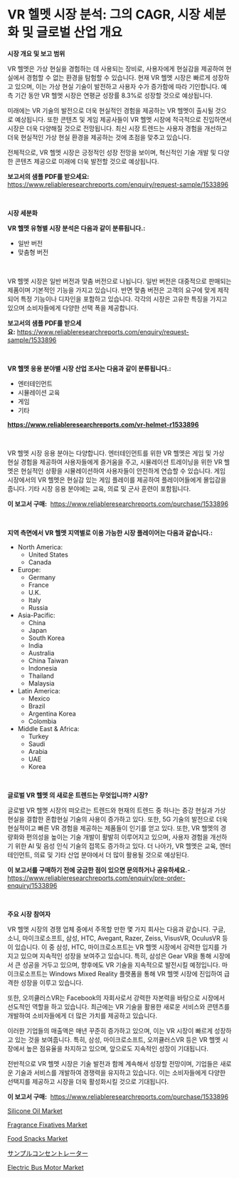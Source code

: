 <p><h1>VR 헬멧 시장 분석: 그의 CAGR, 시장 세분화 및 글로벌 산업 개요</h1></p><p><strong>시장 개요 및 보고 범위</strong></p>
<p><p>VR 헬멧은 가상 현실을 경험하는 데 사용되는 장비로, 사용자에게 현실감을 제공하여 현실에서 경험할 수 없는 환경을 탐험할 수 있습니다. 현재 VR 헬멧 시장은 빠르게 성장하고 있으며, 이는 가상 현실 기술이 발전하고 사용자 수가 증가함에 따라 기인합니다. 예측 기간 동안 VR 헬멧 시장은 연평균 성장률 8.3%로 성장할 것으로 예상됩니다.</p><p>미래에는 VR 기술의 발전으로 더욱 현실적인 경험을 제공하는 VR 헬멧이 출시될 것으로 예상됩니다. 또한 콘텐츠 및 게임 제공사들이 VR 헬멧 시장에 적극적으로 진입하면서 시장은 더욱 다양해질 것으로 전망됩니다. 최신 시장 트렌드는 사용자 경험을 개선하고 더욱 현실적인 가상 현실 환경을 제공하는 것에 초점을 맞추고 있습니다.</p><p>전체적으로, VR 헬멧 시장은 긍정적인 성장 전망을 보이며, 혁신적인 기술 개발 및 다양한 콘텐츠 제공으로 미래에 더욱 발전할 것으로 예상됩니다.</p></p>
<p><strong>보고서의 샘플 PDF를 받으세요:</strong> <a href="https://www.reliableresearchreports.com/enquiry/request-sample/1533896">https://www.reliableresearchreports.com/enquiry/request-sample/1533896</a></p>
<p>&nbsp;</p>
<p><strong>시장 세분화</strong></p>
<p><strong>VR 헬멧 유형별 시장 분석은 다음과 같이 분류됩니다.:</strong></p>
<p><ul><li>일반 버전</li><li>맞춤형 버전</li></ul></p>
<p>&nbsp;</p>
<p><p>VR 헬멧 시장은 일반 버전과 맞춤 버전으로 나뉩니다. 일반 버전은 대중적으로 판매되는 제품이며 기본적인 기능을 가지고 있습니다. 반면 맞춤 버전은 고객의 요구에 맞게 제작되어 특정 기능이나 디자인을 포함하고 있습니다. 각각의 시장은 고유한 특징을 가지고 있으며 소비자들에게 다양한 선택 폭을 제공합니다.</p></p>
<p><strong>보고서의 샘플 PDF를 받으세요:</strong>&nbsp;<a href="https://www.reliableresearchreports.com/enquiry/request-sample/1533896">https://www.reliableresearchreports.com/enquiry/request-sample/1533896</a></p>
<p>&nbsp;</p>
<p><strong> VR 헬멧 응용 분야별 시장 산업 조사는 다음과 같이 분류됩니다.:</strong></p>
<p><ul><li>엔터테인먼트</li><li>시뮬레이션 교육</li><li>게임</li><li>기타</li></ul></p>
<p><strong><a href="https://www.reliableresearchreports.com/vr-helmet-r1533896">https://www.reliableresearchreports.com/vr-helmet-r1533896</a></strong></p>
<p>&nbsp;</p>
<p><p>VR 헬멧 시장 응용 분야는 다양합니다. 엔터테인먼트를 위한 VR 헬멧은 게임 및 가상 현실 경험을 제공하여 사용자들에게 즐거움을 주고, 시뮬레이션 트레이닝을 위한 VR 헬멧은 현실적인 상황을 시뮬레이션하여 사용자들이 안전하게 연습할 수 있습니다. 게임 시장에서의 VR 헬멧은 현실감 있는 게임 플레이를 제공하여 플레이어들에게 몰입감을 줍니다. 기타 시장 응용 분야에는 교육, 의료 및 군사 훈련이 포함됩니다.</p></p>
<p><strong>이 보고서 구매:</strong>&nbsp; <a href="https://www.reliableresearchreports.com/purchase/1533896">https://www.reliableresearchreports.com/purchase/1533896</a></p>
<p>&nbsp;</p>
<p><strong>지역 측면에서 VR 헬멧 지역별로 이용 가능한 시장 플레이어는 다음과 같습니다.:</strong></p>
<p><ul>
    <li>
        North America:
        <ul>
            <li>United States</li>
            <li>Canada</li>
        </ul>
    </li>
    <li>
        Europe:
        <ul>
            <li>Germany</li>
            <li>France</li>
            <li>U.K.</li>
            <li>Italy</li>
            <li>Russia</li>
        </ul>
    </li>
    <li>
        Asia-Pacific:
        <ul>
            <li>China</li>
            <li>Japan</li>
            <li>South Korea</li>
            <li>India</li>
            <li>Australia</li>
            <li>China Taiwan</li>
            <li>Indonesia</li>
            <li>Thailand</li>
            <li>Malaysia</li>
        </ul>
    </li>
    <li>
        Latin America:
        <ul>
            <li>Mexico</li>
            <li>Brazil</li>
            <li>Argentina Korea</li>
            <li>Colombia</li>
        </ul>
    </li>
    <li>
        Middle East & Africa:
        <ul>
            <li>Turkey</li>
            <li>Saudi</li>
            <li>Arabia</li>
            <li>UAE</li>
            <li>Korea</li>
        </ul>
    </li>
    </ul></p>
<p>&nbsp;</p>
<p><strong>글로벌 VR 헬멧 의 새로운 트렌드는 무엇입니까? 시장?</strong></p>
<p><p>글로벌 VR 헬멧 시장의 떠오르는 트렌드와 현재의 트렌드 중 하나는 증강 현실과 가상 현실을 결합한 혼합현실 기술의 사용이 증가하고 있다. 또한, 5G 기술의 발전으로 더욱 현실적이고 빠른 VR 경험을 제공하는 제품들이 인기를 얻고 있다. 또한, VR 헬멧의 경량화와 편의성을 높이는 기술 개발이 활발히 이루어지고 있으며, 사용자 경험을 개선하기 위한 AI 및 음성 인식 기술의 접목도 증가하고 있다. 더 나아가, VR 헬멧은 교육, 엔터테인먼트, 의료 및 기타 산업 분야에서 더 많이 활용될 것으로 예상된다.</p></p>
<p><strong>이 보고서를 구매하기 전에 궁금한 점이 있으면 문의하거나 공유하세요.</strong>- <a href="https://www.reliableresearchreports.com/enquiry/pre-order-enquiry/1533896">https://www.reliableresearchreports.com/enquiry/pre-order-enquiry/1533896</a></p>
<p>&nbsp;</p>
<p><strong>주요 시장 참여자</strong></p>
<p><p>VR 헬멧 시장의 경쟁 업체 중에서 주목할 만한 몇 가지 회사는 다음과 같습니다. 구글, 소니, 마이크로소프트, 삼성, HTC, Avegant, Razer, Zeiss, VisusVR, OculusVR 등이 있습니다. 이 중 삼성, HTC, 마이크로소프트는 VR 헬멧 시장에서 강력한 입지를 가지고 있으며 지속적인 성장을 보여주고 있습니다. 특히, 삼성은 Gear VR을 통해 시장에서 큰 성공을 거두고 있으며, 향후에도 VR 기술을 지속적으로 발전시킬 예정입니다. 마이크로소프트는 Windows Mixed Reality 플랫폼을 통해 VR 헬멧 시장에 진입하여 급격한 성장을 이루고 있습니다.</p><p>또한, 오끼큘러스VR는 Facebook의 자회사로서 강력한 자본력을 바탕으로 시장에서 선도적인 역할을 하고 있습니다. 최근에는 VR 기술을 활용한 새로운 서비스와 콘텐츠를 개발하여 소비자들에게 더 많은 가치를 제공하고 있습니다.</p><p>이러한 기업들의 매출액은 매년 꾸준히 증가하고 있으며, 이는 VR 시장이 빠르게 성장하고 있는 것을 보여줍니다. 특히, 삼성, 마이크로소프트, 오끼큘러스VR 등은 VR 헬멧 시장에서 높은 점유율을 차지하고 있으며, 앞으로도 지속적인 성장이 기대됩니다.</p><p>전반적으로 VR 헬멧 시장은 기술 발전과 함께 계속해서 성장할 전망이며, 기업들은 새로운 기술과 서비스를 개발하여 경쟁력을 유지하고 있습니다. 이는 소비자들에게 다양한 선택지를 제공하고 시장을 더욱 활성화시킬 것으로 기대됩니다.</p></p>
<p><strong>이 보고서 구매:</strong>&nbsp;&nbsp;<a href="https://www.reliableresearchreports.com/purchase/1533896">https://www.reliableresearchreports.com/purchase/1533896</a></p>
<p><p><a href="https://issuu.com/reportprime-2/docs/silicone-oil-market-size-2030.pptx">Silicone Oil Market</a></p><p><a href="https://issuu.com/reportprime-2/docs/fragrance-fixatives-market-size-2030.pptx">Fragrance Fixatives Market</a></p><p><a href="https://github.com/derrinmiltonellis35gcl/Market-Research-Report-List-2/blob/main/food-snacks-market.md">Food Snacks Market</a></p><p><a href="https://github.com/hwbcz413288296/Market-Research-Report-List-1/blob/main/587223318999.md">サンプルコンセントレーター</a></p><p><a href="https://view.publitas.com/reportprime-1/electric-bus-motor-market-size-share-trends-analysis-report-by-material-by-type-by-end-user-by-region-and-segment-forecasts-2024-2031/">Electric Bus Motor Market</a></p></p>
